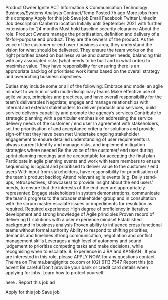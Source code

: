 ---
---

Product Owner
Ignite
ACT
Information &amp; Communication Technology
Business/Systems Analysts
Contract/Temp
Posted 
7h ago
More jobs from this company
Apply for this job
Save job
Email
Facebook
Twitter
LinkedIn
Job description
Canberra location
Initially until September 2021 with further extensions for 24 months
Must hold baseline security clearance
About the role:
Product Owners manage the prioritisation, definition and delivery of a fit-for-purpose end product. They are the owners of the product. As the voice of the customer or end user / business area, they understand the vision for what should be delivered. They ensure the team works on the right priorities based on business value and customer needs, balancing this with any associated risks (what needs to be built and in what order) to maximise value. They have responsibility for ensuring there is an appropriate backlog of prioritised work items based on the overall strategy and overarching business objectives.
 
Duties may include some or all of the following: 
Embrace and model an agile mindset to work in or with multi-disciplinary teams
Make effective use of agile values, principles and practices, and have overall responsibility for the team’s deliverables
Negotiate, engage and manage relationships with internal and external stakeholders to deliver products and services, build service delivery capability and promote the agency’s services
Contribute to strategic planning with a particular emphasis on addressing the service delivery needs of the customer / end user
In agreement with stakeholders, set the prioritisation of and acceptance criteria for solutions and provide sign-off that they have been met
Undertake ongoing stakeholder engagement to ensure detailed understanding of user requirements is always current
Identify and manage risks, and implement mitigation strategies where needed
Be the voice of the customer/ end user during sprint planning meetings and be accountable for accepting the final plan
Participate in agile planning events and work with team members to ensure sequencing is logical and prioritised to deliver value to the customer / end users
With input from stakeholders, have responsibility for prioritisation of the team’s product backlog
Attend relevant agile events (e.g. Daily stand-ups, retrospectives, showcases) to provide insight about the end users’ needs, to ensure that the interests of the end user are appropriately represented
Engage stakeholders in system demonstrations, communicate the team’s progress to the broader stakeholder group and in consultation with the scrum master escalate issues or impediments for resolution as required.
Required experience:
High degree of proficiency in iterative development and strong knowledge of Agile principles
Proven record of delivering IT solutions with a user experience mindset
Established background in business analysis
Proven ability to influence cross functional teams without formal authority
Ability to respond to shifting priorities, demands and timelines
Strong communication, negotiation and conflict management skills
Leverages a high level of autonomy and sound judgement to prioritise competing tasks and make decisions, while recognising when to escalate. 8. Experience in JIRA and KANBAN
 
If you are interested in this role, please APPLY NOW, for any questions contact Thelma on Thelma.ban@ignite co.com or 
(02) 6113 7547
Report this job advert
Be careful
Don’t provide your bank or credit card details when applying for jobs.
Learn how to protect yourself
 
here
.
Report this job ad
 
Apply for this job
Save job

